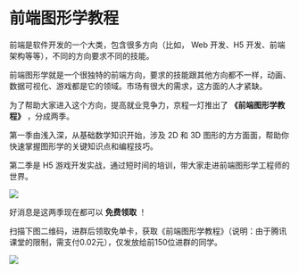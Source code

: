 # 前端图形学教程

前端是软件开发的一个大类，包含很多方向（比如， Web 开发、H5 开发、前端架构等等），不同的方向要求不同的技能。

前端图形学就是一个很独特的前端方向，要求的技能跟其他方向都不一样，动画、数据可视化、游戏都是它的领域。市场有很大的需求，这方面的人才紧缺。

为了帮助大家进入这个方向，提高就业竞争力，京程一灯推出了 **《前端图形学教程》** ，分成两季。

第一季由浅入深，从基础数学知识开始，涉及 2D 和 3D 图形的方方面面，帮助你快速掌握图形学的关键知识点和编程技巧。

第二季是 H5 游戏开发实战，通过短时间的培训，带大家走进前端图形学工程师的世界。

![](https://www.wangbase.com/blogimg/asset/202007/bg2020072904.jpg)

好消息是这两季现在都可以 **免费领取** ！

扫描下图二维码，进群后领取免单卡，获取《前端图形学教程》（说明：由于腾讯课堂的限制，需支付0.02元），仅发放给前150位进群的同学。

![](https://www.wangbase.com/blogimg/asset/202007/bg2020072905.jpg)
